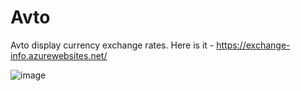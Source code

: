# Avto

Avto display currency exchange rates. Here is it - https://exchange-info.azurewebsites.net/

![image](https://user-images.githubusercontent.com/5277614/196774189-7b058298-7531-4cef-ad8e-af771baf3f3b.png)

